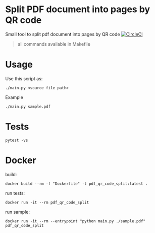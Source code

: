 # Split PDF document into pages by QR code
Small tool to split pdf document into pages by QR code 
[![CircleCI](https://circleci.com/gh/AlekseyMolchanov/pdf_split_by_QR_code/tree/master.svg?style=svg)](https://circleci.com/gh/AlekseyMolchanov/pdf_split_by_QR_code/tree/master)

> all commands available in Makefile

# Usage
Use this script as:
    
    ./main.py <source file path>

Example
    
    ./main.py sample.pdf

# Tests
    pytest -vs
  
# Docker

build:
    
    docker build --rm -f "Dockerfile" -t pdf_qr_code_split:latest .

run tests:
    
    docker run -it --rm pdf_qr_code_split
  
run sample:
    
    docker run -it --rm --entrypoint "python main.py ./sample.pdf" pdf_qr_code_split





  
